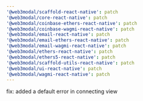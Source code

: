 ```yaml
---
'@web3modal/scaffold-react-native': patch
'@web3modal/core-react-native': patch
'@web3modal/coinbase-ethers-react-native': patch
'@web3modal/coinbase-wagmi-react-native': patch
'@web3modal/email-react-native': patch
'@web3modal/email-ethers-react-native': patch
'@web3modal/email-wagmi-react-native': patch
'@web3modal/ethers-react-native': patch
'@web3modal/ethers5-react-native': patch
'@web3modal/scaffold-utils-react-native': patch
'@web3modal/ui-react-native': patch
'@web3modal/wagmi-react-native': patch
---
```


fix: added a default error in connecting view
